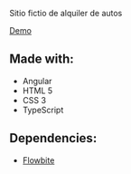 Sitio fictio de alquiler de autos

[Demo](https://alquil-ar.vercel.app/)

## Made with:

* Angular
* HTML 5
* CSS 3
* TypeScript

## Dependencies:

* [Flowbite](https://flowbite.com/)